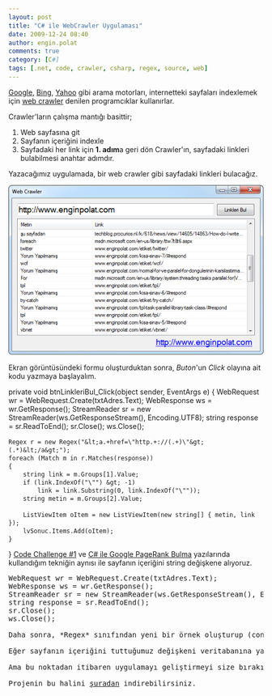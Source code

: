 ```yaml
---
layout: post
title: "C# ile WebCrawler Uygulaması"
date: 2009-12-24 08:40
author: engin.polat
comments: true
category: [C#]
tags: [.net, code, crawler, csharp, regex, source, web]
---
```

<a title="Google" href="http://www.google.com" target="_blank" rel="noopener">Google</a>, <a title="Bing" href="http://www.bing.com" target="_blank" rel="noopener">Bing</a>, <a title="Yahoo" href="http://www.yahoo.com" target="_blank" rel="noopener">Yahoo</a> gibi arama motorları, internetteki sayfaları indexlemek için <a title="Wikipedia: Web Crawler" href="http://en.wikipedia.org/wiki/Web_crawler" target="_blank" rel="noopener">web crawler</a> denilen programcıklar kullanırlar.

Crawler'ların çalışma mantığı basittir;


1.  Web sayfasına git
2.  Sayfanın içeriğini indexle
3.  Sayfadaki her link için **1. adım**a geri dön
Crawler'ın, sayfadaki linkleri bulabilmesi anahtar adımdır.

Yazacağımız uygulamada, bir web crawler gibi sayfadaki linkleri bulacağız.

<a href="/assets/uploads/2009/12/WebCrawler.png">![](/assets/uploads/2009/12/WebCrawler.png "WebCrawler")</a>

Ekran görüntüsündeki formu oluşturduktan sonra, *Buton*'un *Click* olayına ait kodu yazmaya başlayalım.


private void btnLinkleriBul_Click(object sender, EventArgs e)
{
    WebRequest wr = WebRequest.Create(txtAdres.Text);
    WebResponse ws = wr.GetResponse();
    StreamReader sr = new StreamReader(ws.GetResponseStream(), Encoding.UTF8);
    string response = sr.ReadToEnd();
    sr.Close();
    ws.Close();

    Regex r = new Regex("&lt;a.+href=\"http.+://(.+)\"&gt;(.*)&lt;/a&gt;");
    foreach (Match m in r.Matches(response))
    {
        string link = m.Groups[1].Value;
        if (link.IndexOf("\"") &gt; -1)
            link = link.Substring(0, link.IndexOf("\""));
        string metin = m.Groups[2].Value;

        ListViewItem oItem = new ListViewItem(new string[] { metin, link });
        lvSonuc.Items.Add(oItem);
    }
}</pre>
[Code Challenge #1](http://www.enginpolat.com/code-challenge-1/) ve [C# ile Google PageRank Bulma](http://www.enginpolat.com/csharp-ile-google-pagerank-bulma/) yazılarında kullandığım tekniğin aynısı ile sayfanın içeriğini string değişkene alıyoruz.
<pre class="brush:csharp">WebRequest wr = WebRequest.Create(txtAdres.Text);
WebResponse ws = wr.GetResponse();
StreamReader sr = new StreamReader(ws.GetResponseStream(), Encoding.UTF8);
string response = sr.ReadToEnd();
sr.Close();
ws.Close();

Daha sonra, *Regex* sınıfından yeni bir örnek oluşturup (constructer'ına verdiğimiz parametre önemli), dönen sonuç kümesinin içeriğini *ListView* kontrolüne dolduruyoruz.

Eğer sayfanın içeriğini tuttuğumuz değişkeni veritabanına yazsak, ve sayfada bulduğumuz her link için bu adımları tekrar yapsak, tam bir web crawler uygulaması yazmış olacaktık.

Ama bu noktadan itibaren uygulamayı geliştirmeyi size bırakıyorum (BilgeAdam'daki öğrencilerime hep dediğim gibi, "Bundan sonrası size ödev!")

Projenin bu halini <a title="enginpolat.com: WebCrawler" href="/assets/uploads/2009/12/WebCrawler.rar" target="_blank" rel="noopener">şuradan</a> indirebilirsiniz.

